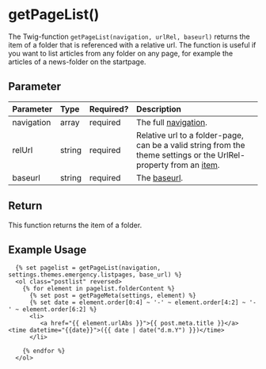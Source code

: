 # getPageList()

The Twig-function `getPageList(navigation, urlRel, baseurl)` returns the item of a folder that is referenced with a relative url. The function is useful if you want to list articles from any folder on any page, for example the articles of a news-folder on the startpage.

## Parameter

| Parameter | Type | Required? | Description | 
|:---|:---|:---|:---|
| navigation | array | required | The full [navigation](/theme-developers/theme-variables/navigation).  |
| relUrl | string | required | Relative url to a folder-page, can be a valid string from the theme settings or the UrlRel-property from an [item](/theme-developers/theme-variables/item). |
| baseurl | string | required | The [baseurl](/theme-developers/theme-variables/baseurl). |

## Return 

This function returns the item of a folder.

## Example Usage

```
  {% set pagelist = getPageList(navigation, settings.themes.emergency.listpages, base_url) %}
  <ol class="postlist" reversed>
    {% for element in pagelist.folderContent %}
      {% set post = getPageMeta(settings, element) %}
      {% set date = element.order[0:4] ~ '-' ~ element.order[4:2] ~ '-' ~ element.order[6:2] %}
      <li>
         <a href="{{ element.urlAbs }}">{{ post.meta.title }}</a> <time datetime="{{date}}">({{ date | date("d.m.Y") }})</time>
      </li>

    {% endfor %}
  </ol>
```

